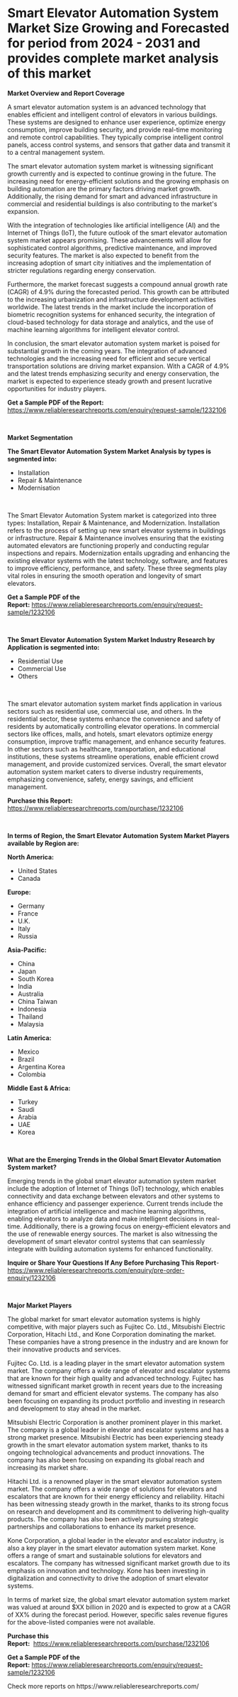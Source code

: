 <p><h1>Smart Elevator Automation System Market Size Growing and Forecasted for period from 2024 - 2031 and provides complete market analysis of this market</h1></p><p><strong>Market Overview and Report Coverage</strong></p>
<p><p>A smart elevator automation system is an advanced technology that enables efficient and intelligent control of elevators in various buildings. These systems are designed to enhance user experience, optimize energy consumption, improve building security, and provide real-time monitoring and remote control capabilities. They typically comprise intelligent control panels, access control systems, and sensors that gather data and transmit it to a central management system.</p><p>The smart elevator automation system market is witnessing significant growth currently and is expected to continue growing in the future. The increasing need for energy-efficient solutions and the growing emphasis on building automation are the primary factors driving market growth. Additionally, the rising demand for smart and advanced infrastructure in commercial and residential buildings is also contributing to the market's expansion.</p><p>With the integration of technologies like artificial intelligence (AI) and the Internet of Things (IoT), the future outlook of the smart elevator automation system market appears promising. These advancements will allow for sophisticated control algorithms, predictive maintenance, and improved security features. The market is also expected to benefit from the increasing adoption of smart city initiatives and the implementation of stricter regulations regarding energy conservation.</p><p>Furthermore, the market forecast suggests a compound annual growth rate (CAGR) of 4.9% during the forecasted period. This growth can be attributed to the increasing urbanization and infrastructure development activities worldwide. The latest trends in the market include the incorporation of biometric recognition systems for enhanced security, the integration of cloud-based technology for data storage and analytics, and the use of machine learning algorithms for intelligent elevator control.</p><p>In conclusion, the smart elevator automation system market is poised for substantial growth in the coming years. The integration of advanced technologies and the increasing need for efficient and secure vertical transportation solutions are driving market expansion. With a CAGR of 4.9% and the latest trends emphasizing security and energy conservation, the market is expected to experience steady growth and present lucrative opportunities for industry players.</p></p>
<p><strong>Get a Sample PDF of the Report:</strong> <a href="https://www.reliableresearchreports.com/enquiry/request-sample/1232106">https://www.reliableresearchreports.com/enquiry/request-sample/1232106</a></p>
<p>&nbsp;</p>
<p><strong>Market Segmentation</strong></p>
<p><strong>The Smart Elevator Automation System Market Analysis by types is segmented into:</strong></p>
<p><ul><li>Installation</li><li>Repair & Maintenance</li><li>Modernisation</li></ul></p>
<p>&nbsp;</p>
<p><p>The Smart Elevator Automation System market is categorized into three types: Installation, Repair & Maintenance, and Modernization. Installation refers to the process of setting up new smart elevator systems in buildings or infrastructure. Repair & Maintenance involves ensuring that the existing automated elevators are functioning properly and conducting regular inspections and repairs. Modernization entails upgrading and enhancing the existing elevator systems with the latest technology, software, and features to improve efficiency, performance, and safety. These three segments play vital roles in ensuring the smooth operation and longevity of smart elevators.</p></p>
<p><strong>Get a Sample PDF of the Report:</strong>&nbsp;<a href="https://www.reliableresearchreports.com/enquiry/request-sample/1232106">https://www.reliableresearchreports.com/enquiry/request-sample/1232106</a></p>
<p>&nbsp;</p>
<p><strong>The Smart Elevator Automation System Market Industry Research by Application is segmented into:</strong></p>
<p><ul><li>Residential Use</li><li>Commercial Use</li><li>Others</li></ul></p>
<p>&nbsp;</p>
<p><p>The smart elevator automation system market finds application in various sectors such as residential use, commercial use, and others. In the residential sector, these systems enhance the convenience and safety of residents by automatically controlling elevator operations. In commercial sectors like offices, malls, and hotels, smart elevators optimize energy consumption, improve traffic management, and enhance security features. In other sectors such as healthcare, transportation, and educational institutions, these systems streamline operations, enable efficient crowd management, and provide customized services. Overall, the smart elevator automation system market caters to diverse industry requirements, emphasizing convenience, safety, energy savings, and efficient management.</p></p>
<p><strong>Purchase this Report:</strong>&nbsp; <a href="https://www.reliableresearchreports.com/purchase/1232106">https://www.reliableresearchreports.com/purchase/1232106</a></p>
<p>&nbsp;</p>
<p><strong>In terms of Region, the Smart Elevator Automation System Market Players available by Region are:</strong></p>
<p>
    <p> <strong> North America: </strong>
        <ul>
            <li>United States</li>
            <li>Canada</li>
        </ul>
        </p> 
    <p> <strong> Europe: </strong>
        <ul>
            <li>Germany</li>
            <li>France</li>
            <li>U.K.</li>
            <li>Italy</li>
            <li>Russia</li>
        </ul>
        </p> 
    <p> <strong> Asia-Pacific: </strong>
        <ul>
            <li>China</li>
            <li>Japan</li>
            <li>South Korea</li>
            <li>India</li>
            <li>Australia</li>
            <li>China Taiwan</li>
            <li>Indonesia</li>
            <li>Thailand</li>
            <li>Malaysia</li>
        </ul>
        </p> 
    <p> <strong> Latin America: </strong>
        <ul>
            <li>Mexico</li>
            <li>Brazil</li>
            <li>Argentina Korea</li>
            <li>Colombia</li>
        </ul>
        </p> 
    <p> <strong> Middle East & Africa: </strong>
        <ul>
            <li>Turkey</li>
            <li>Saudi</li>
            <li>Arabia</li>
            <li>UAE</li>
            <li>Korea</li>
        </ul>
    </p>
    </p>
<p>&nbsp;</p>
<p><strong>What are the Emerging Trends in the Global Smart Elevator Automation System market?</strong></p>
<p><p>Emerging trends in the global smart elevator automation system market include the adoption of Internet of Things (IoT) technology, which enables connectivity and data exchange between elevators and other systems to enhance efficiency and passenger experience. Current trends include the integration of artificial intelligence and machine learning algorithms, enabling elevators to analyze data and make intelligent decisions in real-time. Additionally, there is a growing focus on energy-efficient elevators and the use of renewable energy sources. The market is also witnessing the development of smart elevator control systems that can seamlessly integrate with building automation systems for enhanced functionality.</p></p>
<p><strong>Inquire or Share Your Questions If Any Before Purchasing This Report</strong>- <a href="https://www.reliableresearchreports.com/enquiry/pre-order-enquiry/1232106">https://www.reliableresearchreports.com/enquiry/pre-order-enquiry/1232106</a></p>
<p>&nbsp;</p>
<p><strong>Major Market Players</strong></p>
<p><p>The global market for smart elevator automation systems is highly competitive, with major players such as Fujitec Co. Ltd., Mitsubishi Electric Corporation, Hitachi Ltd., and Kone Corporation dominating the market. These companies have a strong presence in the industry and are known for their innovative products and services.</p><p>Fujitec Co. Ltd. is a leading player in the smart elevator automation system market. The company offers a wide range of elevator and escalator systems that are known for their high quality and advanced technology. Fujitec has witnessed significant market growth in recent years due to the increasing demand for smart and efficient elevator systems. The company has also been focusing on expanding its product portfolio and investing in research and development to stay ahead in the market.</p><p>Mitsubishi Electric Corporation is another prominent player in this market. The company is a global leader in elevator and escalator systems and has a strong market presence. Mitsubishi Electric has been experiencing steady growth in the smart elevator automation system market, thanks to its ongoing technological advancements and product innovations. The company has also been focusing on expanding its global reach and increasing its market share.</p><p>Hitachi Ltd. is a renowned player in the smart elevator automation system market. The company offers a wide range of solutions for elevators and escalators that are known for their energy efficiency and reliability. Hitachi has been witnessing steady growth in the market, thanks to its strong focus on research and development and its commitment to delivering high-quality products. The company has also been actively pursuing strategic partnerships and collaborations to enhance its market presence.</p><p>Kone Corporation, a global leader in the elevator and escalator industry, is also a key player in the smart elevator automation system market. Kone offers a range of smart and sustainable solutions for elevators and escalators. The company has witnessed significant market growth due to its emphasis on innovation and technology. Kone has been investing in digitalization and connectivity to drive the adoption of smart elevator systems.</p><p>In terms of market size, the global smart elevator automation system market was valued at around $XX billion in 2020 and is expected to grow at a CAGR of XX% during the forecast period. However, specific sales revenue figures for the above-listed companies were not available.</p></p>
<p><strong>Purchase this Report:</strong>&nbsp;&nbsp;<a href="https://www.reliableresearchreports.com/purchase/1232106">https://www.reliableresearchreports.com/purchase/1232106</a></p>
<p></p>
<p><strong>Get a Sample PDF of the Report:</strong>&nbsp;<a href="https://www.reliableresearchreports.com/enquiry/request-sample/1232106">https://www.reliableresearchreports.com/enquiry/request-sample/1232106</a></p>
<p>Check more reports on https://www.reliableresearchreports.com/</p>